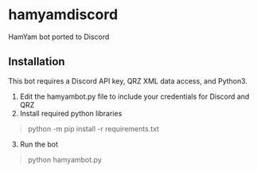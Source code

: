 # hamyamdiscord
HamYam bot ported to Discord

## Installation
This bot requires a Discord API key, QRZ XML data access, and Python3.

1. Edit the hamyambot.py file to include your credentials for Discord and QRZ
2. Install required python libraries
> python -m pip install -r requirements.txt
3. Run the bot
> python hamyambot.py
